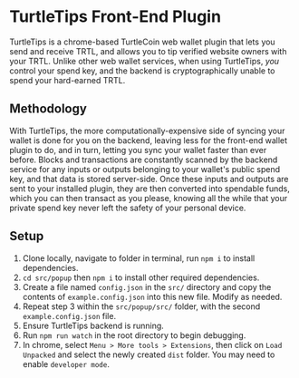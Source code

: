 # TurtleTips Front-End Plugin
TurtleTips is a chrome-based TurtleCoin web wallet plugin that lets you send and receive TRTL, and allows you to tip verified website owners with your TRTL. Unlike other web wallet services, when using TurtleTips, *you* control your spend key, and the backend is cryptographically unable to spend your hard-earned TRTL.

## Methodology
With TurtleTips, the more computationally-expensive side of syncing your wallet is done for you on the backend, leaving less for the front-end wallet plugin to do, and in turn, letting you sync your wallet faster than ever before. Blocks and transactions are constantly scanned by the backend service for any inputs or outputs belonging to your wallet's public spend key, and that data is stored server-side. Once these inputs and outputs are sent to your installed plugin, they are then converted into spendable funds, which you can then transact as you please, knowing all the while that your private spend key never left the safety of your personal device.

## Setup
1. Clone locally, navigate to folder in terminal, run `npm i` to install dependencies.
2. `cd src/popup` then `npm i` to install other required dependencies.
3. Create a file named `config.json` in the `src/` directory and copy the contents of `example.config.json` into this new file. Modify as needed.
4. Repeat step 3 within the `src/popup/src/` folder, with the second `example.config.json` file.
5. Ensure TurtleTips backend is running.
6. Run `npm run watch` in the root directory to begin debugging.
7. In chrome, select `Menu > More tools > Extensions`, then click on `Load Unpacked` and select the newly created `dist` folder. You may need to enable `developer mode`.
